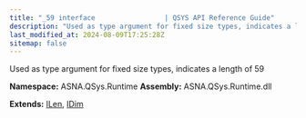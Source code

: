 ```yaml
---
title: "_59 interface                 | QSYS API Reference Guide"
description: "Used as type argument for fixed size types, indicates a length of 59  "
last_modified_at: 2024-08-09T17:25:28Z
sitemap: false
---
```


Used as type argument for fixed size types, indicates a length of 59 

**Namespace:** ASNA.QSys.Runtime
**Assembly:** ASNA.QSys.Runtime.dll

**Extends:** [ILen](/reference/runtime/qsys-runtime/i-len.html), [IDim](/reference/runtime/qsys-runtime/i-dim.html)
<br>
<br>
